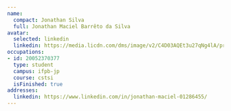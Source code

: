 ```yaml
---
name:
  compact: Jonathan Silva
  full: Jonathan Maciel Barrêto da Silva
avatar:
  selected: linkedin
  linkedin: https://media.licdn.com/dms/image/v2/C4D03AQEt3u27qNg4lA/profile-displayphoto-shrink_400_400/profile-displayphoto-shrink_400_400/0/1603907106751?e=1732752000&v=beta&t=eRwU7py6TKnqB8HRdteOnKTPXfVwF_R8rK4eiO8a0dU
occupations:
- id: 20052370377
  type: student
  campus: ifpb-jp
  course: cstsi
  isFinished: true
addresses:
  linkedin: https://www.linkedin.com/in/jonathan-maciel-01286455/
---
```

